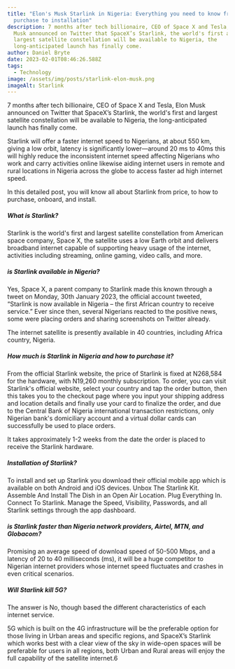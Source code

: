 ```yaml
---
title: "Elon's Musk Starlink in Nigeria: Everything you need to know from
  purchase to installation"
description: 7 months after tech billionaire, CEO of Space X and Tesla, Elon
  Musk announced on Twitter that SpaceX’s Starlink, the world's first and
  largest satellite constellation will be available to Nigeria, the
  long-anticipated launch has finally come.
author: Daniel Bryte
date: 2023-02-01T08:46:26.588Z
tags:
  - Technology
image: /assets/img/posts/starlink-elon-musk.png
imageAlt: Starlink
---
```

7 months after tech billionaire, CEO of Space X and Tesla, Elon Musk announced on Twitter that SpaceX’s Starlink, the world's first and largest satellite constellation will be available to Nigeria, the long-anticipated launch has finally come.

Starlink will offer a faster internet speed to Nigerians, at about 550 km, giving a low orbit, latency is significantly lower—around 20 ms to 40ms this will highly reduce the inconsistent internet speed affecting Nigerians who work and carry activities online likewise aiding internet users in remote and rural locations in Nigeria across the globe to access faster ad high internet speed.

In this detailed post, you will know all about Starlink from price, to how to purchase, onboard, and install.

##### What is Starlink?

Starlink is the world's first and largest satellite constellation from American space company, Space X, the satellite uses a low Earth orbit and delivers broadband internet capable of supporting heavy usage of the internet, activities including streaming, online gaming, video calls, and more.

##### is Starlink available in Nigeria?

Yes, Space X, a parent company to Starlink made this known through a tweet on Monday, 30th January 2023, the official account 
tweeted, “Starlink is now available in Nigeria – the first African country to receive service.” Ever since then, several Nigerians reacted to the positive news, some were placing orders and sharing screenshots on Twitter already.

The internet satellite is presently available in 40 countries, including Africa country, Nigeria.

##### How much is Starlink in Nigeria and how to purchase it?

From the official Starlink website, the price of Starlink is fixed at N268,584 for the hardware, with N19,260 monthly subscription. To order, you can visit Starlink's official website, select your country and tap the order button, then this takes you to the checkout page where you input your shipping address and location details and finally use your card to finalize the order, and due to the Central Bank of Nigeria international transaction restrictions, only Nigerian bank's domiciliary account and a virtual dollar cards can successfully be used to place orders.

It takes approximately 1-2 weeks from the date the order is placed to receive the Starlink hardware.

##### Installation of Starlink?

To install and set up Starlink you download their official mobile app which is available on both Android and iOS devices.
Unbox The Starlink Kit.
Assemble And Install The Dish in an Open Air Location.
Plug Everything In.
Connect To Starlink.
Manage the Speed, Visibility, Passwords, and all Starlink settings through the app dashboard.

##### is Starlink faster than Nigeria network providers, Airtel, MTN, and Globacom?

Promising an average speed of download speed of 50-500 Mbps, and a latency of 20 to 40 milliseconds (ms), it will be a huge competitor to Nigerian internet providers whose internet speed fluctuates and crashes in even critical scenarios. 

##### Will Starlink kill 5G?

The answer is No, though based the different characteristics of each internet service.

5G which is built on the 4G infrastructure will be the preferable option for those living in Urban areas and specific regions, and SpaceX’s Starlink which works best with a clear view of the sky in wide-open spaces will be preferable for users in all regions, both Urban and Rural areas will enjoy the full capability of the satellite internet.6